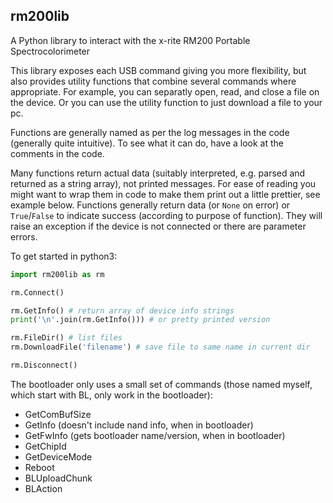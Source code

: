 rm200lib
--

A Python library to interact with the x-rite RM200 Portable Spectrocolorimeter

This library exposes each USB command giving you more flexibility, but also provides utility functions that combine several commands where appropriate.
For example, you can separatly open, read, and close a file on the device. Or you can use the utility function to just download a file to your pc.

Functions are generally named as per the log messages in the code (generally quite intuitive). To see what it can do, have a look at the comments in the code.

Many functions return actual data (suitably interpreted, e.g. parsed and returned as a string array), not printed messages. For ease of reading you might want to
wrap them in code to make them print out a little prettier, see example below. Functions generally return data (or `None` on error) or `True`/`False` to indicate
success (according to purpose of function). They will raise an exception if the device is not connected or there are parameter errors.

To get started in python3:
```python
import rm200lib as rm

rm.Connect()

rm.GetInfo() # return array of device info strings
print('\n'.join(rm.GetInfo())) # or pretty printed version

rm.FileDir() # list files
rm.DownloadFile('filename') # save file to same name in current dir

rm.Disconnect()
```

The bootloader only uses a small set of commands (those named myself, which start with BL, only work in the bootloader):
- GetComBufSize
- GetInfo (doesn't include nand info, when in bootloader)
- GetFwInfo (gets bootloader name/version, when in bootloader)
- GetChipId
- GetDeviceMode
- Reboot
- BLUploadChunk
- BLAction
